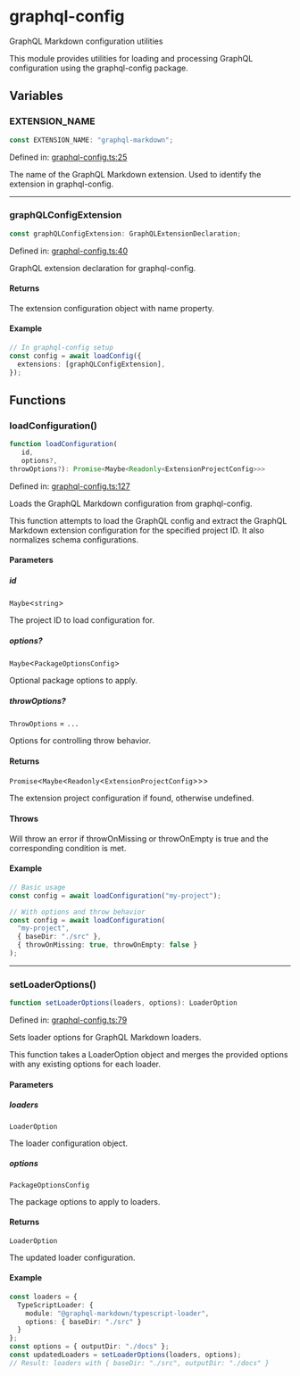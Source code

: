 # graphql-config

GraphQL Markdown configuration utilities

This module provides utilities for loading and processing GraphQL configuration
using the graphql-config package.

## Variables

### EXTENSION\_NAME

```ts
const EXTENSION_NAME: "graphql-markdown";
```

Defined in: [graphql-config.ts:25](https://github.com/graphql-markdown/graphql-markdown/blob/main/packages/core/src/graphql-config.ts#L25)

The name of the GraphQL Markdown extension.
Used to identify the extension in graphql-config.

***

### graphQLConfigExtension

```ts
const graphQLConfigExtension: GraphQLExtensionDeclaration;
```

Defined in: [graphql-config.ts:40](https://github.com/graphql-markdown/graphql-markdown/blob/main/packages/core/src/graphql-config.ts#L40)

GraphQL extension declaration for graphql-config.

#### Returns

The extension configuration object with name property.

#### Example

```typescript
// In graphql-config setup
const config = await loadConfig({
  extensions: [graphQLConfigExtension],
});
```

## Functions

### loadConfiguration()

```ts
function loadConfiguration(
   id, 
   options?, 
throwOptions?): Promise<Maybe<Readonly<ExtensionProjectConfig>>>
```

Defined in: [graphql-config.ts:127](https://github.com/graphql-markdown/graphql-markdown/blob/main/packages/core/src/graphql-config.ts#L127)

Loads the GraphQL Markdown configuration from graphql-config.

This function attempts to load the GraphQL config and extract the
GraphQL Markdown extension configuration for the specified project ID.
It also normalizes schema configurations.

#### Parameters

##### id

`Maybe`\<`string`\>

The project ID to load configuration for.

##### options?

`Maybe`\<`PackageOptionsConfig`\>

Optional package options to apply.

##### throwOptions?

`ThrowOptions` = `...`

Options for controlling throw behavior.

#### Returns

`Promise`\<`Maybe`\<`Readonly`\<`ExtensionProjectConfig`\>\>\>

The extension project configuration if found, otherwise undefined.

#### Throws

Will throw an error if throwOnMissing or throwOnEmpty is true and
the corresponding condition is met.

#### Example

```typescript
// Basic usage
const config = await loadConfiguration("my-project");

// With options and throw behavior
const config = await loadConfiguration(
  "my-project",
  { baseDir: "./src" },
  { throwOnMissing: true, throwOnEmpty: false }
);
```

***

### setLoaderOptions()

```ts
function setLoaderOptions(loaders, options): LoaderOption
```

Defined in: [graphql-config.ts:79](https://github.com/graphql-markdown/graphql-markdown/blob/main/packages/core/src/graphql-config.ts#L79)

Sets loader options for GraphQL Markdown loaders.

This function takes a LoaderOption object and merges the provided options
with any existing options for each loader.

#### Parameters

##### loaders

`LoaderOption`

The loader configuration object.

##### options

`PackageOptionsConfig`

The package options to apply to loaders.

#### Returns

`LoaderOption`

The updated loader configuration.

#### Example

```typescript
const loaders = {
  TypeScriptLoader: {
    module: "@graphql-markdown/typescript-loader",
    options: { baseDir: "./src" }
  }
};
const options = { outputDir: "./docs" };
const updatedLoaders = setLoaderOptions(loaders, options);
// Result: loaders with { baseDir: "./src", outputDir: "./docs" }
```
